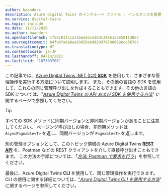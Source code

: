 ```yaml
---
author: baanders
description: Azure Digital Twins のインクルード ファイル - インスタンスを管理する方法
ms.service: digital-twins
ms.topic: include
ms.date: 11/11/2020
ms.author: baanders
ms.openlocfilehash: 1f66101fc1231be2e5ce36dc348b1ca850113867
ms.sourcegitcommit: b4fbb7a6a0aa93656e8dd29979786069eca567dc
ms.translationtype: HT
ms.contentlocale: ja-JP
ms.lasthandoff: 04/13/2021
ms.locfileid: "107303766"
---
```

この記事では、[Azure Digital Twins .NET (C#) **SDK**](/dotnet/api/overview/azure/digitaltwins/management) を使用して、さまざまな管理操作を実行する方法について説明します。 また、その他の言語の SDK を使用して、これらの同じ管理呼び出しを作成することもできます。その他の言語の SDK については、"[*Azure Digital Twins の API および SDK を使用する方法*](../articles/digital-twins/how-to-use-apis-sdks.md)" に関するページで参照してください。

> [!TIP] 
> すべての SDK メソッドに同期バージョンと非同期バージョンがあることに注意してください。 ページング呼び出しの場合、非同期メソッドは `AsyncPageable<T>` を返し、同期バージョンが `Pageable<T>` を返します。

別の管理オプションとして、このトピック領域の Azure Digital Twins [**REST API**](/rest/api/azure-digitaltwins/) を、Postman などの REST クライアントを介して直接呼び出すこともできます。 この方法の手順については、「[*方法: Postman で要求を行う*](../articles/digital-twins/how-to-use-postman.md)」を参照してください。

最後に、Azure Digital Twins **CLI** を使用して、同じ管理操作を実行できます。 CLI の使用に関する詳細については、["*Azure Digital Twins CLI を使用する方法*](../articles/digital-twins/how-to-use-cli.md)" に関するページを参照してください。